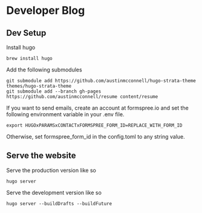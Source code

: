 # Developer Blog

## Dev Setup

Install hugo

```shell
brew install hugo
```

Add the following submodules

```shell
git submodule add https://github.com/austinmcconnell/hugo-strata-theme themes/hugo-strata-theme
git submodule add --branch gh-pages https://github.com/austinmcconnell/resume content/resume
```

If you want to send emails, create an account at formspree.io and set the following environment variable in your .env file.

```
export HUGOxPARAMSxCONTACTxFORMSPREE_FORM_ID=REPLACE_WITH_FORM_ID
```

Otherwise, set formspree_form_id in the config.toml to any string value.

## Serve the website

Serve the production version like so

```shell
hugo server
```

Serve the development version like so

```shell
hugo server --buildDrafts --buildFuture
```
